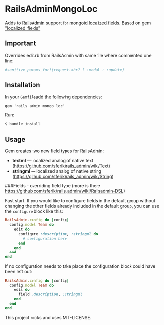 # RailsAdminMongoLoc

Adds to [RailsAdmin](https://github.com/sferik/rails_admin) support for [mongoid localized fields](http://mongoid.org/en/mongoid/docs/documents.html#localized_fields). Based on gem ["localized_fields"](https://github.com/tiagogodinho/localized_fields)

## Important

Overrides edit.rb from RailsAdmin with same file where commented one line:
```ruby
#sanitize_params_for!(request.xhr? ? :modal : :update)
```

## Installation

In your `Gemfile`add the following dependencies:

    gem 'rails_admin_mongo_loc'

Run:

    $ bundle install


## Usage

Gem creates two new field types for RailsAdmin: 
* **textml** — localized analog of native text (https://github.com/sferik/rails_admin/wiki/Text)
* **stringml** — localized analog of native string (https://github.com/sferik/rails_admin/wiki/String) 

###Fields - overriding field type
(more is there https://github.com/sferik/rails_admin/wiki/Railsadmin-DSL)

Fast start.
If you would like to configure fields in the default group without changing the other
fields already included in the default group, you can use the `configure` block like this:

```ruby
RailsAdmin.config do |config|
  config.model Team do
    edit do
      configure :description, :stringml do
        # configuration here
      end
    end
  end
end
```

If no configuration needs to take place the configuration block could have been
left out:

```ruby
RailsAdmin.config do |config|
  config.model Team do
    edit do
      field :description, :stringml
    end
  end
end
```


This project rocks and uses MIT-LICENSE.